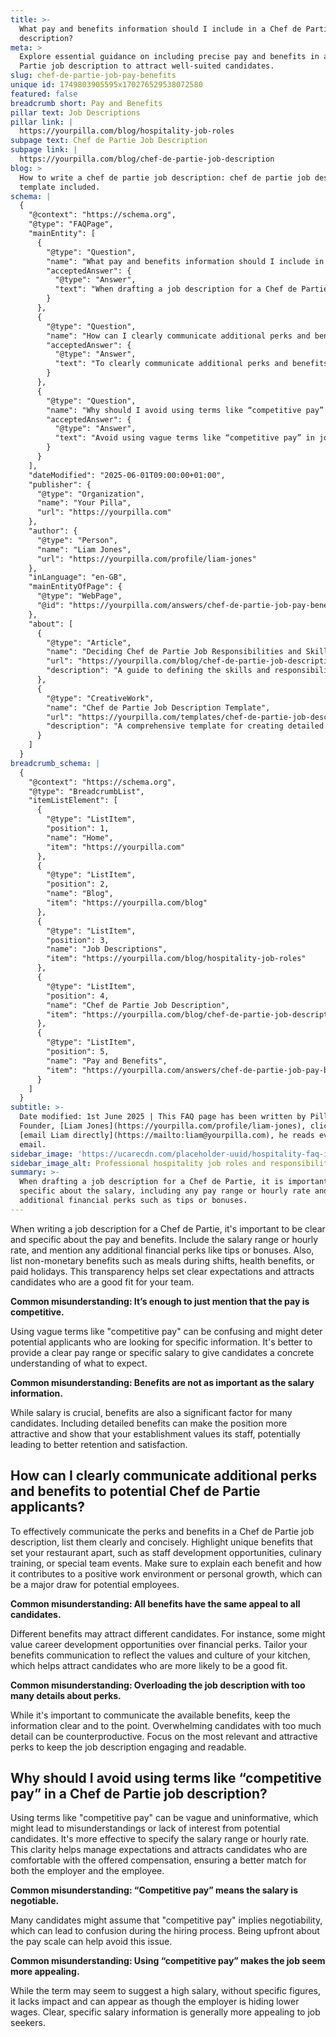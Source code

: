 ```yaml
---
title: >-
  What pay and benefits information should I include in a Chef de Partie job
  description?
meta: >
  Explore essential guidance on including precise pay and benefits in a Chef de
  Partie job description to attract well-suited candidates.
slug: chef-de-partie-job-pay-benefits
unique id: 1749803905595x170276529538072580
featured: false
breadcrumb short: Pay and Benefits
pillar text: Job Descriptions
pillar link: |
  https://yourpilla.com/blog/hospitality-job-roles
subpage text: Chef de Partie Job Description
subpage link: |
  https://yourpilla.com/blog/chef-de-partie-job-description
blog: >
  How to write a chef de partie job description: chef de partie job description
  template included.
schema: |
  {
    "@context": "https://schema.org",
    "@type": "FAQPage",
    "mainEntity": [
      {
        "@type": "Question",
        "name": "What pay and benefits information should I include in a Chef de Partie job description?",
        "acceptedAnswer": {
          "@type": "Answer",
          "text": "When drafting a job description for a Chef de Partie, it is important to be specific about the salary, including any pay range or hourly rate and additional financial perks such as tips or bonuses. List non-financial benefits clearly too, like meals during shifts, health insurance, or paid holidays, as this transparency helps in attracting suitable candidates and setting clear expectations."
        }
      },
      {
        "@type": "Question",
        "name": "How can I clearly communicate additional perks and benefits to potential Chef de Partie applicants?",
        "acceptedAnswer": {
          "@type": "Answer",
          "text": "To clearly communicate additional perks and benefits in a Chef de Partie job description, enumerate them succinctly, highlighting unique offerings like development opportunities or special events. Explain how each benefit aids personal growth and enhances the work environment, aiming to attract candidates best suited to your team’s culture."
        }
      },
      {
        "@type": "Question",
        "name": "Why should I avoid using terms like “competitive pay” in a Chef de Partie job description?",
        "acceptedAnswer": {
          "@type": "Answer",
          "text": "Avoid using vague terms like “competitive pay” in job descriptions as they lack clarity and can mislead candidates. They might appear to hide lower wages or create confusion over negotiability. It's more constructive to provide a specific salary range or hourly rate, setting clear expectations and attracting genuinely interested candidates."
        }
      }
    ],
    "dateModified": "2025-06-01T09:00:00+01:00",
    "publisher": {
      "@type": "Organization",
      "name": "Your Pilla",
      "url": "https://yourpilla.com"
    },
    "author": {
      "@type": "Person",
      "name": "Liam Jones",
      "url": "https://yourpilla.com/profile/liam-jones"
    },
    "inLanguage": "en-GB",
    "mainEntityOfPage": {
      "@type": "WebPage",
      "@id": "https://yourpilla.com/answers/chef-de-partie-job-pay-benefits"
    },
    "about": [
      {
        "@type": "Article",
        "name": "Deciding Chef de Partie Job Responsibilities and Skills",
        "url": "https://yourpilla.com/blog/chef-de-partie-job-description",
        "description": "A guide to defining the skills and responsibilities required for a Chef de Partie, helping to shape effective job descriptions."
      },
      {
        "@type": "CreativeWork",
        "name": "Chef de Partie Job Description Template",
        "url": "https://yourpilla.com/templates/chef-de-partie-job-description",
        "description": "A comprehensive template for creating detailed and effective job descriptions for the position of Chef de Partie."
      }
    ]
  }
breadcrumb_schema: |
  {
    "@context": "https://schema.org",
    "@type": "BreadcrumbList",
    "itemListElement": [
      {
        "@type": "ListItem",
        "position": 1,
        "name": "Home",
        "item": "https://yourpilla.com"
      },
      {
        "@type": "ListItem",
        "position": 2,
        "name": "Blog",
        "item": "https://yourpilla.com/blog"
      },
      {
        "@type": "ListItem",
        "position": 3,
        "name": "Job Descriptions",
        "item": "https://yourpilla.com/blog/hospitality-job-roles"
      },
      {
        "@type": "ListItem",
        "position": 4,
        "name": "Chef de Partie Job Description",
        "item": "https://yourpilla.com/blog/chef-de-partie-job-description"
      },
      {
        "@type": "ListItem",
        "position": 5,
        "name": "Pay and Benefits",
        "item": "https://yourpilla.com/answers/chef-de-partie-job-pay-benefits"
      }
    ]
  }
subtitle: >-
  Date modified: 1st June 2025 | This FAQ page has been written by Pilla
  Founder, [Liam Jones](https://yourpilla.com/profile/liam-jones), click to
  [email Liam directly](https://mailto:liam@yourpilla.com), he reads every
  email.
sidebar_image: 'https://ucarecdn.com/placeholder-uuid/hospitality-faq-image.jpg'
sidebar_image_alt: Professional hospitality job roles and responsibilities
summary: >-
  When drafting a job description for a Chef de Partie, it is important to be
  specific about the salary, including any pay range or hourly rate and
  additional financial perks such as tips or bonuses.
---
```

When writing a job description for a Chef de Partie, it's important to be clear and specific about the pay and benefits. Include the salary range or hourly rate, and mention any additional financial perks like tips or bonuses. Also, list non-monetary benefits such as meals during shifts, health benefits, or paid holidays. This transparency helps set clear expectations and attracts candidates who are a good fit for your team.

**Common misunderstanding: It’s enough to just mention that the pay is competitive.**

Using vague terms like "competitive pay" can be confusing and might deter potential applicants who are looking for specific information. It's better to provide a clear pay range or specific salary to give candidates a concrete understanding of what to expect.

**Common misunderstanding: Benefits are not as important as the salary information.**

While salary is crucial, benefits are also a significant factor for many candidates. Including detailed benefits can make the position more attractive and show that your establishment values its staff, potentially leading to better retention and satisfaction.

## How can I clearly communicate additional perks and benefits to potential Chef de Partie applicants?

To effectively communicate the perks and benefits in a Chef de Partie job description, list them clearly and concisely. Highlight unique benefits that set your restaurant apart, such as staff development opportunities, culinary training, or special team events. Make sure to explain each benefit and how it contributes to a positive work environment or personal growth, which can be a major draw for potential employees.

**Common misunderstanding: All benefits have the same appeal to all candidates.**

Different benefits may attract different candidates. For instance, some might value career development opportunities over financial perks. Tailor your benefits communication to reflect the values and culture of your kitchen, which helps attract candidates who are more likely to be a good fit.

**Common misunderstanding: Overloading the job description with too many details about perks.**

While it's important to communicate the available benefits, keep the information clear and to the point. Overwhelming candidates with too much detail can be counterproductive. Focus on the most relevant and attractive perks to keep the job description engaging and readable.

## Why should I avoid using terms like “competitive pay” in a Chef de Partie job description?

Using terms like "competitive pay" can be vague and uninformative, which might lead to misunderstandings or lack of interest from potential candidates. It's more effective to specify the salary range or hourly rate. This clarity helps manage expectations and attracts candidates who are comfortable with the offered compensation, ensuring a better match for both the employer and the employee.

**Common misunderstanding: “Competitive pay” means the salary is negotiable.**

Many candidates might assume that "competitive pay" implies negotiability, which can lead to confusion during the hiring process. Being upfront about the pay scale can help avoid this issue.

**Common misunderstanding: Using “competitive pay” makes the job seem more appealing.**

While the term may seem to suggest a high salary, without specific figures, it lacks impact and can appear as though the employer is hiding lower wages. Clear, specific salary information is generally more appealing to job seekers.
